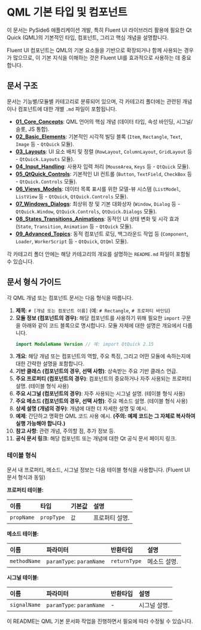# QML 기본 타입 및 컴포넌트

이 문서는 PySide6 애플리케이션 개발, 특히 Fluent UI 라이브러리 활용에 필요한 Qt Quick (QML)의 기본적인 타입, 컴포넌트, 그리고 핵심 개념을 설명합니다.

Fluent UI 컴포넌트는 QML의 기본 요소들을 기반으로 확장되거나 함께 사용되는 경우가 많으므로, 이 기본 지식을 이해하는 것은 Fluent UI를 효과적으로 사용하는 데 중요합니다.

## 문서 구조

문서는 기능별/모듈별 카테고리로 분류되어 있으며, 각 카테고리 폴더에는 관련된 개념이나 컴포넌트에 대한 개별 `.md` 파일이 포함됩니다.

*   **[01_Core_Concepts](./01_Core_Concepts/README.md)**: QML 언어의 핵심 개념 (데이터 타입, 속성 바인딩, 시그널/슬롯, JS 통합).
*   **[02_Basic_Elements](./02_Basic_Elements/README.md)**: 기본적인 시각적 빌딩 블록 (`Item`, `Rectangle`, `Text`, `Image` 등 - `QtQuick` 모듈).
*   **[03_Layouts](./03_Layouts/README.md)**: UI 요소 배치 및 정렬 (`RowLayout`, `ColumnLayout`, `GridLayout` 등 - `QtQuick.Layouts` 모듈).
*   **[04_Input_Handling](./04_Input_Handling/README.md)**: 사용자 입력 처리 (`MouseArea`, `Keys` 등 - `QtQuick` 모듈).
*   **[05_QtQuick_Controls](./05_QtQuick_Controls/README.md)**: 기본적인 UI 컨트롤 (`Button`, `TextField`, `CheckBox` 등 - `QtQuick.Controls` 모듈).
*   **[06_Views_Models](./06_Views_Models/README.md)**: 데이터 목록 표시를 위한 모델-뷰 시스템 (`ListModel`, `ListView` 등 - `QtQuick`, `QtQuick.Controls` 모듈).
*   **[07_Windows_Dialogs](./07_Windows_Dialogs/README.md)**: 최상위 창 및 기본 대화상자 (`Window`, `Dialog` 등 - `QtQuick.Window`, `QtQuick.Controls`, `QtQuick.Dialogs` 모듈).
*   **[08_States_Transitions_Animations](./08_States_Transitions_Animations/README.md)**: 동적인 UI 상태 변화 및 시각 효과 (`State`, `Transition`, `Animation` 등 - `QtQuick` 모듈).
*   **[09_Advanced_Topics](./09_Advanced_Topics/README.md)**: 동적 컴포넌트 로딩, 백그라운드 작업 등 (`Component`, `Loader`, `WorkerScript` 등 - `QtQuick`, `QtQml` 모듈).

각 카테고리 폴더 안에는 해당 카테고리의 개요를 설명하는 `README.md` 파일이 포함될 수 있습니다.

## 문서 형식 가이드

각 QML 개념 또는 컴포넌트 문서는 다음 형식을 따릅니다.

1.  **제목**: `# [개념 또는 컴포넌트 이름]` (예: `# Rectangle`, `# 프로퍼티 바인딩`)
2.  **모듈 정보 (컴포넌트의 경우)**: 해당 컴포넌트를 사용하기 위해 필요한 `import` 구문을 아래와 같이 코드 블록으로 명시합니다. 모듈 자체에 대한 설명은 개요에서 다룹니다.
    ```qml
    import ModuleName Version // 예: import QtQuick 2.15
    ```
3.  **개요**: 해당 개념 또는 컴포넌트의 역할, 주요 특징, 그리고 어떤 모듈에 속하는지에 대한 간략한 설명을 포함합니다.
4.  **기반 클래스 (컴포넌트의 경우, 선택 사항)**: 상속받는 주요 기반 클래스 언급.
5.  **주요 프로퍼티 (컴포넌트의 경우)**: 컴포넌트의 중요하거나 자주 사용되는 프로퍼티 설명. (테이블 형식 사용)
6.  **주요 시그널 (컴포넌트의 경우)**: 자주 사용되는 시그널 설명. (테이블 형식 사용)
7.  **주요 메소드 (컴포넌트의 경우, 선택 사항)**: 주요 메소드 설명. (테이블 형식 사용)
8.  **상세 설명 (개념의 경우)**: 개념에 대한 더 자세한 설명 및 예시.
9.  **예제**: 간단하고 명확한 QML 코드 사용 예시. **(주의: 예제 코드는 그 자체로 복사하여 실행 가능해야 합니다.)**
10. **참고 사항**: 관련 개념, 주의할 점, 추가 정보 등.
11. **공식 문서 링크**: 해당 컴포넌트 또는 개념에 대한 Qt 공식 문서 페이지 링크.

### 테이블 형식

문서 내 프로퍼티, 메소드, 시그널 정보는 다음 테이블 형식을 사용합니다. (Fluent UI 문서 형식과 동일)

**프로퍼티 테이블:**

| 이름     | 타입     | 기본값 | 설명           |
| :------- | :------- | :----- | :------------- |
| `propName` | `propType` | `값`   | 프로퍼티 설명. |

**메소드 테이블:**

| 이름         | 파라미터                   | 반환타입     | 설명         |
| :----------- | :------------------------- | :----------- | :----------- |
| `methodName` | `paramType`: `paramName` | `returnType` | 메소드 설명. |

**시그널 테이블:**

| 이름         | 파라미터                   | 반환타입 | 설명         |
| :----------- | :------------------------- | :------- | :----------- |
| `signalName` | `paramType`: `paramName` | -        | 시그널 설명. |

이 README는 QML 기본 문서화 작업을 진행하면서 필요에 따라 수정될 수 있습니다. 